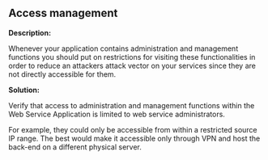
Access management
-------

**Description:**

Whenever your application contains administration and management functions you should
put on restrictions for visiting these functionalities in order to reduce an attackers
attack vector on your services since they are not directly accessible for them.

**Solution:**

Verify that access to administration and management functions within the Web Service 
Application is limited to web service administrators.

For example, they could only be accessible from within a restricted source IP range.
The best would make it accessible only through VPN and host the back-end on a different 
physical server.
